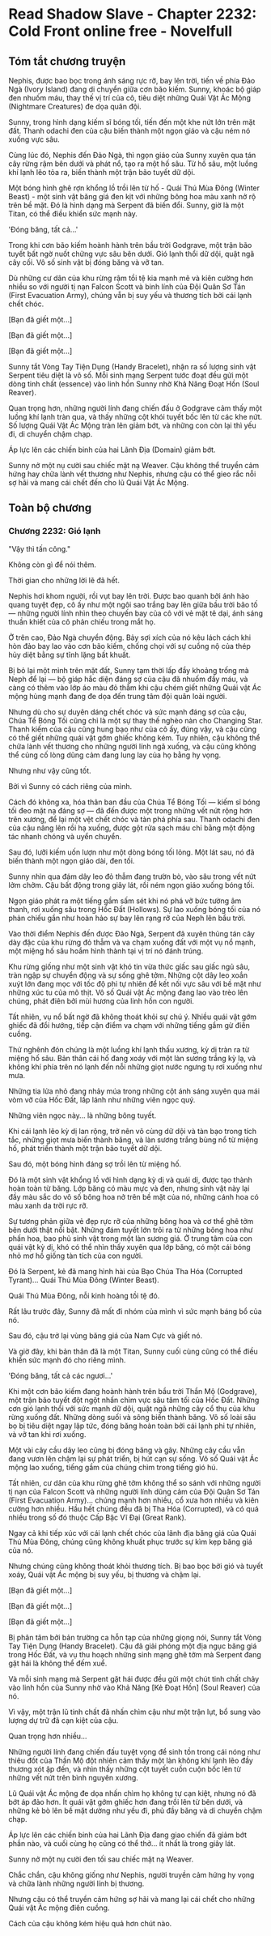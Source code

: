 # Read Shadow Slave - Chapter 2232: Cold Front online free - Novelfull

## Tóm tắt chương truyện

Nephis, được bao bọc trong ánh sáng rực rỡ, bay lên trời, tiến về phía Đảo Ngà (Ivory Island) đang di chuyển giữa cơn bão kiếm. Sunny, khoác bộ giáp đen nhuốm máu, thay thế vị trí của cô, tiêu diệt những Quái Vật Ác Mộng (Nightmare Creatures) đe dọa quân đội.

Sunny, trong hình dạng kiếm sĩ bóng tối, tiến đến một khe nứt lớn trên mặt đất. Thanh odachi đen của cậu biến thành một ngọn giáo và cậu ném nó xuống vực sâu.

Cùng lúc đó, Nephis đến Đảo Ngà, thì ngọn giáo của Sunny xuyên qua tán cây rừng rậm bên dưới và phát nổ, tạo ra một hố sâu. Từ hố sâu, một luồng khí lạnh lẽo tỏa ra, biến thành một trận bão tuyết dữ dội.

Một bóng hình ghê rợn khổng lồ trồi lên từ hố - Quái Thú Mùa Đông (Winter Beast) - một sinh vật băng giá đen kịt với những bông hoa màu xanh nở rộ trên bề mặt. Đó là hình dạng mà Serpent đã biến đổi. Sunny, giờ là một Titan, có thể điều khiển sức mạnh này.

'Đóng băng, tất cả...'

Trong khi cơn bão kiếm hoành hành trên bầu trời Godgrave, một trận bão tuyết bất ngờ nuốt chửng vực sâu bên dưới. Gió lạnh thổi dữ dội, quật ngã cây cối. Vô số sinh vật bị đóng băng và vỡ tan.

Dù những cư dân của khu rừng rậm tồi tệ kia mạnh mẽ và kiên cường hơn nhiều so với người tị nạn Falcon Scott và binh lính của Đội Quân Sơ Tán (First Evacuation Army), chúng vẫn bị suy yếu và thương tích bởi cái lạnh chết chóc.

[Bạn đã giết một...]

[Bạn đã giết một...]

[Bạn đã giết một...]

Sunny tắt Vòng Tay Tiện Dụng (Handy Bracelet), nhận ra số lượng sinh vật Serpent tiêu diệt là vô số. Mỗi sinh mạng Serpent tước đoạt đều gửi một dòng tinh chất (essence) vào linh hồn Sunny nhờ Khả Năng Đoạt Hồn (Soul Reaver).

Quan trọng hơn, những người lính đang chiến đấu ở Godgrave cảm thấy một luồng khí lạnh tràn qua, và thấy những cột khói tuyết bốc lên từ các khe nứt. Số lượng Quái Vật Ác Mộng tràn lên giảm bớt, và những con còn lại thì yếu đi, di chuyển chậm chạp.

Áp lực lên các chiến binh của hai Lãnh Địa (Domain) giảm bớt.

Sunny nở một nụ cười sau chiếc mặt nạ Weaver. Cậu không thể truyền cảm hứng hay chữa lành vết thương như Nephis, nhưng cậu có thể gieo rắc nỗi sợ hãi và mang cái chết đến cho lũ Quái Vật Ác Mộng.

## Toàn bộ chương

### Chương 2232: Gió lạnh

"Vậy thì tấn công."

Không còn gì để nói thêm.

Thời gian cho những lời lẽ đã hết.

Nephis hơi khom người, rồi vụt bay lên trời. Được bao quanh bởi ánh hào quang tuyệt đẹp, cô ấy như một ngôi sao trắng bay lên giữa bầu trời bão tố — những người lính nhìn theo chuyến bay của cô với vẻ mặt tê dại, ánh sáng thuần khiết của cô phản chiếu trong mắt họ.

Ở trên cao, Đảo Ngà chuyển động. Bảy sợi xích của nó kêu lách cách khi hòn đảo bay lao vào cơn bão kiếm, chống chọi với sự cuồng nộ của thép hủy diệt bằng sự tĩnh lặng bất khuất.

Bị bỏ lại một mình trên mặt đất, Sunny tạm thời lấp đầy khoảng trống mà Neph để lại — bộ giáp hắc diện đáng sợ của cậu đã nhuốm đầy máu, và càng có thêm vào lớp áo màu đỏ thẫm khi cậu chém giết những Quái vật Ác mộng hùng mạnh đang đe dọa đến trung tâm đội quân loài người.

Nhưng dù cho sự duyên dáng chết chóc và sức mạnh đáng sợ của cậu, Chúa Tể Bóng Tối cũng chỉ là một sự thay thế nghèo nàn cho Changing Star. Thanh kiếm của cậu cũng hung bạo như của cô ấy, đúng vậy, và cậu cũng có thể giết những quái vật gớm ghiếc không kém. Tuy nhiên, cậu không thể chữa lành vết thương cho những người lính ngã xuống, và cậu cũng không thể củng cố lòng dũng cảm đang lung lay của họ bằng hy vọng.

Nhưng như vậy cũng tốt.

Bởi vì Sunny có cách riêng của mình.

Cách đó không xa, hóa thân ban đầu của Chúa Tể Bóng Tối — kiếm sĩ bóng tối đeo mặt nạ đáng sợ — đã đến được một trong những vết nứt rộng hơn trên xương, để lại một vệt chết chóc và tàn phá phía sau. Thanh odachi đen của cậu nâng lên rồi hạ xuống, được gột rửa sạch máu chỉ bằng một động tác nhanh chóng và uyển chuyển.

Sau đó, lưỡi kiếm uốn lượn như một dòng bóng tối lỏng. Một lát sau, nó đã biến thành một ngọn giáo dài, đen tối.

Sunny nhìn qua đám dây leo đỏ thẫm đang trườn bò, vào sâu trong vết nứt lởm chởm. Cậu bất động trong giây lát, rồi ném ngọn giáo xuống bóng tối.

Ngọn giáo phát ra một tiếng gầm sấm sét khi nó phá vỡ bức tường âm thanh, rơi xuống sâu trong Hốc Đất (Hollows). Sự lao xuống bóng tối của nó phản chiếu gần như hoàn hảo sự bay lên rạng rỡ của Neph lên bầu trời.

Vào thời điểm Nephis đến được Đảo Ngà, Serpent đã xuyên thủng tán cây dày đặc của khu rừng đỏ thẫm và va chạm xuống đất với một vụ nổ mạnh, một miệng hố sâu hoắm hình thành tại vị trí nó đánh trúng.

Khu rừng giống như một sinh vật khó tin vừa thức giấc sau giấc ngủ sâu, tràn ngập sự chuyển động và sự sống ghê tởm. Những cột dây leo xoắn xuýt lớn đang mọc với tốc độ phi tự nhiên để kết nối vực sâu với bề mặt như những xúc tu của mô thịt. Vô số Quái vật Ác mộng đang lao vào trèo lên chúng, phát điên bởi mùi hương của linh hồn con người.

Tất nhiên, vụ nổ bất ngờ đã không thoát khỏi sự chú ý. Nhiều quái vật gớm ghiếc đã đổi hướng, tiếp cận điểm va chạm với những tiếng gầm gừ điên cuồng.

Thứ nghênh đón chúng là một luồng khí lạnh thấu xương, kỳ dị tràn ra từ miệng hố sâu. Bản thân cái hố đang xoáy với một làn sương trắng kỳ lạ, và không khí phía trên nó lạnh đến nỗi những giọt nước ngưng tụ rơi xuống như mưa.

Những tia lửa nhỏ đang nhảy múa trong những cột ánh sáng xuyên qua mái vòm vỡ của Hốc Đất, lấp lánh như những viên ngọc quý.

Những viên ngọc này… là những bông tuyết.

Khi cái lạnh lẽo kỳ dị lan rộng, trở nên vô cùng dữ dội và tàn bạo trong tích tắc, những giọt mưa biến thành băng, và làn sương trắng bùng nổ từ miệng hố, phát triển thành một trận bão tuyết dữ dội.

Sau đó, một bóng hình đáng sợ trồi lên từ miệng hố.

Đó là một sinh vật khổng lồ với hình dạng kỳ dị và quái dị, được tạo thành hoàn toàn từ băng. Lớp băng có màu mực và đen, nhưng sinh vật này lại đầy màu sắc do vô số bông hoa nở trên bề mặt của nó, những cánh hoa có màu xanh da trời rực rỡ.

Sự tương phản giữa vẻ đẹp rực rỡ của những bông hoa và cơ thể ghê tởm bên dưới thật nổi bật. Những đám tuyết lớn trôi ra từ những bông hoa như phấn hoa, bao phủ sinh vật trong một làn sương giá. Ở trung tâm của con quái vật kỳ dị, khó có thể nhìn thấy xuyên qua lớp băng, có một cái bóng nhỏ mơ hồ giống tàn tích của con người.

Đó là Serpent, kẻ đã mang hình hài của Bạo Chúa Tha Hóa (Corrupted Tyrant)… Quái Thú Mùa Đông (Winter Beast).

Quái Thú Mùa Đông, nỗi kinh hoàng tồi tệ đó.

Rất lâu trước đây, Sunny đã mất đi nhóm của mình vì sức mạnh báng bổ của nó.

Sau đó, cậu trở lại vùng băng giá của Nam Cực và giết nó.

Và giờ đây, khi bản thân đã là một Titan, Sunny cuối cùng cũng có thể điều khiển sức mạnh đó cho riêng mình.

'Đóng băng, tất cả các ngươi...'

Khi một cơn bão kiếm đang hoành hành trên bầu trời Thần Mộ (Godgrave), một trận bão tuyết đột ngột nhấn chìm vực sâu tăm tối của Hốc Đất. Những cơn gió lạnh thổi với sức mạnh dữ dội, quật ngã những cây cổ thụ của khu rừng xuống đất. Những dòng suối và sông biến thành băng. Vô số loài sâu bọ bị tiêu diệt ngay lập tức, đóng băng hoàn toàn bởi cái lạnh phi tự nhiên, và vỡ tan khi rơi xuống.

Một vài cây cầu dây leo cũng bị đóng băng và gãy. Những cây cầu vẫn đang vươn lên chậm lại sự phát triển, bị hút cạn sự sống. Vô số Quái vật Ác mộng lao xuống, tiếng gầm của chúng chìm trong tiếng gió hú.

Tất nhiên, cư dân của khu rừng ghê tởm không thể so sánh với những người tị nạn của Falcon Scott và những người lính dũng cảm của Đội Quân Sơ Tán (First Evacuation Army)… chúng mạnh hơn nhiều, cổ xưa hơn nhiều và kiên cường hơn nhiều. Hầu hết chúng đều đã bị Tha Hóa (Corrupted), và có quá nhiều trong số đó thuộc Cấp Bậc Vĩ Đại (Great Rank).

Ngay cả khi tiếp xúc với cái lạnh chết chóc của lãnh địa băng giá của Quái Thú Mùa Đông, chúng cũng không khuất phục trước sự kìm kẹp băng giá của nó.

Nhưng chúng cũng không thoát khỏi thương tích. Bị bao bọc bởi gió và tuyết xoáy, Quái vật Ác mộng bị suy yếu, bị thương và chậm lại.

[Bạn đã giết một…]

[Bạn đã giết một…]

[Bạn đã giết một…]

Bị phân tâm bởi bản trường ca hỗn tạp của những giọng nói, Sunny tắt Vòng Tay Tiện Dụng (Handy Bracelet). Cậu đã giải phóng một địa ngục băng giá trong Hốc Đất, và vụ thu hoạch những sinh mạng ghê tởm mà Serpent đang gặt hái là không thể đếm xuể.

Và mỗi sinh mạng mà Serpent gặt hái được đều gửi một chút tinh chất chảy vào linh hồn của Sunny nhờ vào Khả Năng [Kẻ Đoạt Hồn] (Soul Reaver) của nó.

Vì vậy, một trận lũ tinh chất đã nhấn chìm cậu như một trận lụt, bổ sung vào lượng dự trữ đã cạn kiệt của cậu.

Quan trọng hơn nhiều…

Những người lính đang chiến đấu tuyệt vọng để sinh tồn trong cái nóng như thiêu đốt của Thần Mộ đột nhiên cảm thấy một làn không khí lạnh lẽo đầy thương xót ập đến, và nhìn thấy những cột tuyết cuồn cuộn bốc lên từ những vết nứt trên bình nguyên xương.

Lũ Quái vật Ác mộng đe dọa nhấn chìm họ không tự cạn kiệt, nhưng nó đã bớt áp đảo hơn. Ít quái vật gớm ghiếc hơn đang trồi lên từ bên dưới, và những kẻ bò lên bề mặt dường như yếu đi, phủ đầy băng và di chuyển chậm chạp.

Áp lực lên các chiến binh của hai Lãnh Địa đang giao chiến đã giảm bớt phần nào, và cuối cùng họ cũng có thể thở… ít nhất là trong giây lát.

Sunny nở một nụ cười đen tối sau chiếc mặt nạ Weaver.

Chắc chắn, cậu không giống như Nephis, người truyền cảm hứng hy vọng và chữa lành những người lính bị thương.

Nhưng cậu có thể truyền cảm hứng sợ hãi và mang lại cái chết cho những Quái vật Ác mộng điên cuồng.

Cách của cậu không kém hiệu quả hơn chút nào.